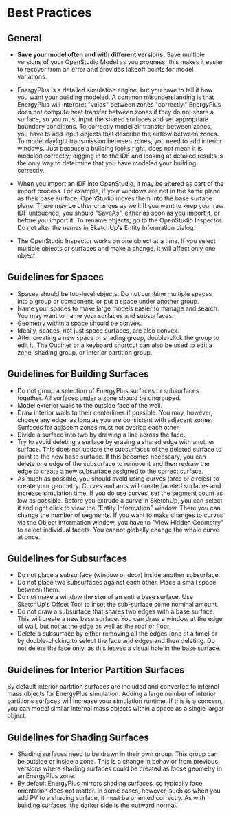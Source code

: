 # Best Practices
## General

* __Save your model often and with different versions.__ Save multiple versions of your OpenStudio Model as you progress; this makes it easier to recover from an error and provides takeoff points for model variations.

* EnergyPlus is a detailed simulation engine, but you have to tell it how you want your building modeled. A common misunderstanding is that EnergyPlus will interpret "voids" between zones "correctly." EnergyPlus does not compute heat transfer between zones if they do not share a surface, so you must input the shared surfaces and set appropriate boundary conditions. To correctly model air transfer between zones, you have to add input objects that describe the airflow between zones. To model daylight transmission between zones, you need to add interior windows. Just because a building looks right, does not mean it is modeled correctly; digging in to the IDF and looking at detailed results is the only way to determine that you have modeled your building correctly.

* When you import an IDF into OpenStudio, it may be altered as part of the import process. For example, if your windows are not in the same plane as their base surface, OpenStudio moves them into the base surface plane. There may be other changes as well. If you want to keep your raw IDF untouched, you should "SaveAs", either as soon as you import it, or before you import it.
To rename objects, go to the OpenStudio Inspector. Do not alter the names in SketchUp's Entity Information dialog.


* The OpenStudio Inspector works on one object at a time. If you select multiple objects or surfaces and make a change, it will affect only one object.

## Guidelines for Spaces

* Spaces should be top-level objects. Do not combine multiple spaces into a group or component, or put a space under another group.
* Name your spaces to make large models easier to manage and search. You may want to name your surfaces and subsurfaces.
* Geometry within a space should be convex.
* Ideally, spaces, not just space surfaces, are also convex.
* After creating a new space or shading group, double-click the group to edit it. The Outliner or a keyboard shortcut can also be used to edit a zone, shading group, or interior partition group.


## Guidelines for Building Surfaces

* Do not group a selection of EnergyPlus surfaces or subsurfaces together. All surfaces under a zone should be ungrouped.
* Model exterior walls to the outside face of the wall.
* Draw interior walls to their centerlines if possible. You may, however, choose any edge, as long as you are consistent with adjacent zones. Surfaces for adjacent zones must not overlap each other.
* Divide a surface into two by drawing a line across the face.
* Try to avoid deleting a surface by erasing a shared edge with another surface. This does not update the subsurfaces of the deleted surface to point to the new base surface. If this becomes necessary, you can delete one edge of the subsurface to remove it and then redraw the edge to create a new subsurface assigned to the correct surface.
* As much as possible, you should avoid using curves (arcs or circles) to create your geometry. Curves and arcs will create faceted surfaces and increase simulation time. If you do use curves, set the segment count as low as possible. Before you extrude a curve in SketchUp, you can select it and right click to view the "Entity Information" window. There you can change the number of segments. If you want to make changes to curves via the Object Information window, you have to "View Hidden Geometry" to select individual facets. You cannot globally change the whole curve at once.

## Guidelines for Subsurfaces

* Do not place a subsurface (window or door) inside another subsurface.
* Do not place two subsurfaces against each other. Place a small space between them.
* Do not make a window the size of an entire base surface. Use SketchUp's Offset Tool to inset the sub-surface some nominal amount.
* Do not draw a subsurface that shares two edges with a base surface. This will create a new base surface. You can draw a window at the edge of wall, but not at the edge as well as the roof or floor.
* Delete a subsurface by either removing all the edges (one at a time) or by double-clicking to select the face and edges and then deleting. Do not delete the face only, as this leaves a visual hole in the base surface.

## Guidelines for Interior Partition Surfaces
By default interior partition surfaces are included and converted to internal mass objects for EnergyPlus simulation. Adding a large number of interior partitions surfaces will increase your simulation runtime. If this is a concern, you can model similar internal mass objects within a space as a single larger object.

## Guidelines for Shading Surfaces

* Shading surfaces need to be drawn in their own group. This group can be outside or inside a zone. This is a change in behavior from previous versions where shading surfaces could be created as loose geometry in an EnergyPlus zone.
* By default EnergyPlus mirrors shading surfaces, so typically face orientation does not matter. In some cases, however, such as when you add PV to a shading surface, it must be oriented correctly. As with building surfaces, the darker side is the outward normal.


<!--## Deciding on the Level of Detail for Your Model
## Run Simulations on Local Hard Drive.
## Don’t use Undo in the SketchUp Plugin
## When Working in the SketchUp Plugin and OpenStudio Application at the Same Time Make sure to Manage Files Properly.
--> 


  
